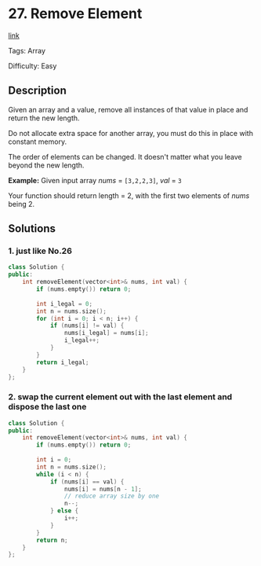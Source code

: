 # 27. Remove Element

[link](https://leetcode.com/problems/remove-element/description/)

Tags: Array

Difficulty: Easy

## Description

Given an array and a value, remove all instances of that value in place and return the new length.

Do not allocate extra space for another array, you must do this in place with constant memory.

The order of elements can be changed. It doesn't matter what you leave beyond the new length.

**Example:**
Given input array *nums* = `[3,2,2,3]`, *val* = `3`

Your function should return length = 2, with the first two elements of *nums* being 2.

## Solutions

### 1.  just like No.26

```c++
class Solution {
public:
    int removeElement(vector<int>& nums, int val) {
        if (nums.empty()) return 0;
        
        int i_legal = 0;
        int n = nums.size();
        for (int i = 0; i < n; i++) {
            if (nums[i] != val) {
                nums[i_legal] = nums[i];
                i_legal++;
            }
        }
        return i_legal;
    }
};
```

### 2. swap the current element out with the last element and dispose the last one

```c++
class Solution {
public:
    int removeElement(vector<int>& nums, int val) {
        if (nums.empty()) return 0;
        
        int i = 0;
        int n = nums.size();
        while (i < n) {
            if (nums[i] == val) {
                nums[i] = nums[n - 1];
                // reduce array size by one
                n--;
            } else {
                i++;
            }
        }
        return n;
    }
};
```


